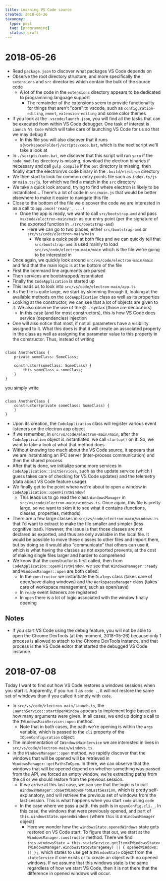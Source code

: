 ```yaml
---
title: Learning VS Code source
created: 2018-05-26
taxonomy:
  type: post
  tag: [programming]
  status: draft
---
```


# 2018-05-26
* Read `package.json` to discover what packages VS Code depends on
* Observe the root directory structure, and more specifically the `extensions` and `src` directories which contain the bulk of the source code
	* A lot of the code in the `extensions` directory appears to be dedicated to programming language support
		* The remainder of the extensions seem to provide functionality for things that aren't "core" to vscode, such as `configuration-editing`, `emmet`, `extension-editing` and some color themes
* If you look at the `.vscode/launch.json`, you will find all the tasks that can be executed from within VS Code debugger. One task of interest is `Launch VS Code` which will take care of launching VS Code for us so that we may debug it
	* In this file you will also discover that it runs `${workspaceFolder}/scripts/code.bat`, which is the next script we'll take a look at
* In `./scripts/code.bat`, we discover that this script will run `yarn` if the `node_modules` directory is missing, download the electron binaries if necessary and call `gulp compile` if the `out` directory is missing, then finally start the electron/vs code binary in the `.build/electron` directory
* We then start to look for common entry points file such as `index.ts/js` or  `main.ts/js`, for which we find a match in the `src` directory
* We take a quick look around, trying to find where electron is likely to be instantiated... There's a lot of code in `src/main.js` that would be better elsewhere to make it easier to navigate this file
* Close to the bottom of the file we discover the code we are interested in as a call to `app.once('ready', ...)`
	* Once the app is ready, we want to call `src/bootstrap-amd` and pass `vs/code/electron-main/main` as our entry point (per the signature of the exported function in `./src/bootstrap-amd`)
		* Here we can go to two places, either `src/bootstrap-amd` or `src/vs/code/electron-main/main`
			* We take a quick peek at both files and we can quickly tell that `src/bootstrap-amd` is used mainly to load `src/vs/code/electron-main/main` which is the file we're going to be interested in
* Once again, we quickly look around `src/vs/code/electron-main/main` and find that the main logic is at the bottom of the file
* First the command line arguments are parsed
* Then services are bootstrapped/instantiated
* Finally the `CodeApplication` is started up
* This leads us to look into `src/vs/code/electron-main/app.ts`
* As the file is quite large, we start by skimming through it, looking at the available methods on the `CodeApplication` class as well as its properties
* Looking at the constructor, we can see that a lot of objects are given to it. We also observe the use of the @... syntax (those are decorators)
	* In this case (and for most constructors), this is how VS Code does service (dependencies) injection
* One will also notice that most, if not all parameters have a visibility assigned to it. What this does is that it will create an associated property in the class as well as assigning the parameter value to this property in the constructor. Thus, instead of writing
<pre><code class="language-typescript line-numbers">
class AnotherClass {
	private someClass: SomeClass;

	constructor(someClass: SomeClass) {
		this.someClass = someClass;
	}
}
</code></pre>
you simply write
<pre><code class="language-typescript line-numbers">
class AnotherClass {
	constructor(private someClass: SomeClass) {
	}
}
</code></pre>
* Upon its creation, the `CodeApplication` class will register various event listeners on the electron app object
* If we remember, in `src/vs/code/electron-main/main`, after the `CodeApplication` object is instantiated, we call `startup()` on it. So, we want to take a look at what that method does
* Without knowing too much about the VS Code source, it appears that we are instantiating an IPC server (inter-process communication) and then the shared process
* After that is done, we initialize some more services in `CodeApplication::initServices`, such as the update service (which I guess takes care of checking for VS Code updates) and the telemetry (data about VS Code feature usage)
* We finally get to the point where we're about to open a window in `CodeApplication::openFirstWindow`!
	* This leads us to go read the class `WindowsManager` in `src/vs/code/electron-main/windows.ts`. Once again, this file is pretty large, so we want to skim it to see what it contains (functions, classes, properties, methods)
* There are a few large classes in `src/vs/code/electron-main/windows.ts` that I'd want to extract to make the file smaller and simpler (less cognitive load). However, the issue is that those classes are not declared as exported, and thus are only available in the local file. It would be possible to move these classes to other files and import them, but by doing so it would also "communicate" that others can use it, which is what having the classes as not exported prevents, at the cost of making single files larger and harder to comprehend
* We know that the constructor is first called, then from `CodeApplication::openFirstWindow`, we see that `WindowsManager::ready` and `WindowsManager::open` are both called.
	* In the `constructor` we instantiate the `Dialogs` class (takes care of open/save dialog windows) and the `WorkspacesManager` class (takes care of workspace management, such as open/save)
	* In `ready` event listeners are registered
	* In `open` there is a lot of logic associated with the window finally opening

## Notes
* If you start VS Code using the debug feature, you will not be able to open the Chrome DevTools (at this moment, 2018-05-26) because only 1 process is allowed to attach to the Chrome DevTools instance, and that process is the VS Code editor that started the debugged VS Code instance

# 2018-07-08
Today I want to find out how VS Code restores a windows sessions when you start it. Apparently, if you run it as `code .`, it will not restore the same set of windows than if you called it simply with `code`.

* In `src/vs/code/electron-main/launch.ts`, the `LaunchService::startOpenWindow` appears to implement logic based on how many arguments were given. In all cases, we end up doing a call to the `IWindowsMainService::open` method.
	* Note that in both cases, the path we're opening is within the `args` variable, which is passed to the `cli` property of the `IOpenConfiguration` object.
* The implementation of `IWindowsMainService` we are interested in lives in `src/vs/code/electron-main/windows.ts`.
* In the `WindowsManager::open` method, we rapidly discover that the windows that will be opened will be retrieved in `WindowsManager::getPathsToOpen`. In there, we can observe that the windows that will be opened depend on whether something was passed from the API, we forced an empty window, we're extracting paths from the cli or we should restore from the previous session.
	* If we arrive at this last case, we can see that the logic is to call `WindowsManager::doGetWindowsFromLastSession`, which is pretty self-explanatory, and will retrieve the previous set of windows from the last session. This is what happens when you start `code` using `code`
	* In the case where we pass a path, this path is in `openConfig.cli._`. In this case, the windows that were previously opened, and part of `this.windowsState.openedWindows` (where `this` is a `WindowsManager` object)
		* Here we wonder how the `windowsState.openedWindows` state gets restored on VS Code start. To figure that out, we start at the `WindowsManager.constructor` method. There we find `this.windowsState = this.stateService.getItem<IWindowsState>(WindowsManager.windowsStateStorageKey) || { openedWindows: [] };`, which states to use get a `IWindowState` object from the `stateService` if one exists or to create an object with no opened windows. If we assume that this windows state is the same regardless of how we start VS Code, then it is not there that the difference in opened windows will occur.
